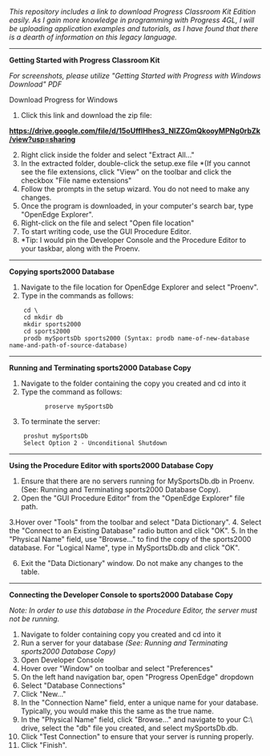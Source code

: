 
*This repository includes a link to download Progress Classroom Kit Edition easily. As I gain more knowledge in programming with Progress 4GL, I will be uploading application examples and tutorials, as I have found that there is a dearth of information on this legacy language.*

---------------------------------------------------------------------------------------------------------------------------------------
**Getting Started with Progress Classroom Kit**

*For screenshots, please utilize "Getting Started with Progress with Windows Download" PDF*

Download Progress for Windows 
1.	Click this link and download the zip file: 

**https://drive.google.com/file/d/15oUffIHhes3_NIZZGmQkooyMPNg0rbZk/view?usp=sharing**

2.	Right click inside the folder and select "Extract All..."
3.	In the extracted folder, double-click the setup.exe file *(If you cannot see the file extensions, click "View" on the toolbar and click the checkbox "File name extensions" 
4.	Follow the prompts in the setup wizard. You do not need to make any changes. 
5.	Once the program is downloaded, in your computer's search bar, type "OpenEdge Explorer". 
6.	Right-click on the file and select "Open file location" 
7.	To start writing code, use the GUI Procedure Editor. 
8.	*Tip: I would pin the Developer Console and the Procedure Editor to your taskbar, along with the Proenv.

-------------------------------------------------------------------------------------------------------------------------------------

**Copying sports2000 Database** 

1. Navigate to the file location for OpenEdge Explorer and select "Proenv".
2. Type in the commands as follows:
```
    cd \
    cd mkdir db
    mkdir sports2000
    cd sports2000 
    prodb mySportsDb sports2000 (Syntax: prodb name-of-new-database name-and-path-of-source-database)
   ```
-------------------------------------------------------------------------------------------------------------------------------------

**Running and Terminating sports2000 Database Copy**

1. Navigate to the folder containing the copy you created and cd into it 
2. Type the command as follows: 
```
	      proserve mySportsDb
  ```
3. To terminate the server:
```
	proshut mySportsDb
	Select Option 2 - Unconditional Shutdown
```
 
---------------------------------------------------------------------------------------------------------------------------------------

**Using the Procedure Editor with sports2000 Database Copy**

1. Ensure that there are no servers running for MySportsDb.db in Proenv. (See: Running and Terminating sports2000 Database Copy).
2. Open the "GUI Procedure Editor" from the "OpenEdge Explorer" file path. 
 
3.Hover over "Tools" from the toolbar and select "Data Dictionary".
4. Select the "Connect to an Existing Database" radio button and click "OK".
5. In the "Physical Name" field, use "Browse..." to find the copy of the sports2000 database. For "Logical Name", type in MySportsDb.db and click "OK".
 
6. Exit the "Data Dictionary" window. Do not make any changes to the table. 

---------------------------------------------------------------------------------------------------------------------------------------

**Connecting the Developer Console to sports2000 Database Copy**

*Note: In order to use this database in the Procedure Editor, the server must not be running.*


1. Navigate to folder containing copy you created and cd into it 
2. Run a server for your database *(See: Running and Terminating sports2000 Database Copy)*
3. Open Developer Console 
4. Hover over "Window" on toolbar and select "Preferences" 
5. On the left hand navigation bar, open "Progress OpenEdge" dropdown
6. Select "Database Connections" 
7. Click "New..."
8. In the "Connection Name" field, enter a unique name for your database. Typically, you would make this the same as the true name.
9. In the "Physical Name" field, click "Browse..." and navigate to your C:\ drive, select the "db" file you created, and select mySportsDb.db.
10. Click "Test Connection" to ensure that your server is running properly. 
11. Click "Finish".
